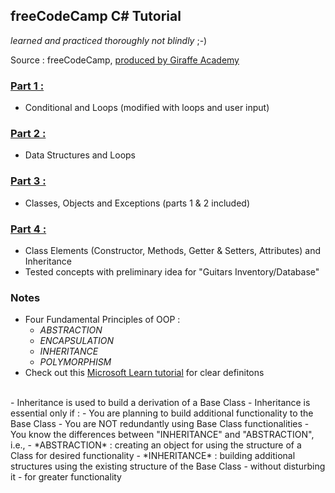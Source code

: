 ## freeCodeCamp C# Tutorial 
*learned and practiced thoroughly not blindly* ;-)

Source : freeCodeCamp, [produced by Giraffe Academy](https://www.youtube.com/watch?v=GhQdlIFylQ8&t=3s)

### [Part 1 :](D:\GitHub_Projects\prak112\Csharp-tutorial\Conditionals-Loops)
- Conditional and Loops (modified with loops and user input)

### [Part 2 :](D:\GitHub_Projects\prak112\Csharp-tutorial\DataStructures-Loops)
- Data Structures and Loops

### [Part 3 :](D:\GitHub_Projects\prak112\Csharp-tutorial\Classes-Methods-Exceptions)
- Classes, Objects and Exceptions (parts 1 & 2 included)

### [Part 4 :](D:\GitHub_Projects\prak112\Csharp-tutorial\OOP_Fundmentals)
- Class Elements (Constructor, Methods, Getter & Setters, Attributes) and Inheritance
- Tested concepts with preliminary idea for "Guitars Inventory/Database" 

### Notes	
- Four Fundamental Principles of OOP :
	- *ABSTRACTION*
	- *ENCAPSULATION*
	- *INHERITANCE*
	- *POLYMORPHISM*
- Check out this [Microsoft Learn tutorial](https://learn.microsoft.com/en-us/dotnet/csharp/fundamentals/tutorials/oop) for clear definitons
</br>
- Inheritance is used to build a derivation of a Base Class
- Inheritance is essential only if : 
	- You are planning to build additional functionality to the Base Class
	- You are NOT redundantly using Base Class functionalities
	- You know the differences between "INHERITANCE" and "ABSTRACTION", i.e., 
		- *ABSTRACTION* : creating an object for using the structure of a Class for desired functionality
		- *INHERITANCE* : building additional structures using the existing structure of the Base Class - without disturbing it - for greater functionality

			

